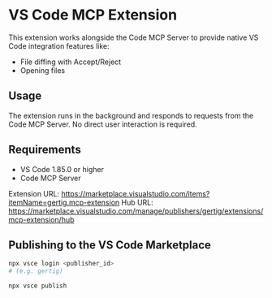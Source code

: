 # VS Code MCP Extension

This extension works alongside the Code MCP Server to provide native VS Code integration features like:

- File diffing with Accept/Reject
- Opening files

## Usage

The extension runs in the background and responds to requests from the Code MCP Server. No direct user interaction is required.

## Requirements

- VS Code 1.85.0 or higher
- Code MCP Server

Extension URL: https://marketplace.visualstudio.com/items?itemName=gertig.mcp-extension
Hub URL: https://marketplace.visualstudio.com/manage/publishers/gertig/extensions/mcp-extension/hub

## Publishing to the VS Code Marketplace

```bash
npx vsce login <publisher_id>
# (e.g. gertig)

npx vsce publish
```
